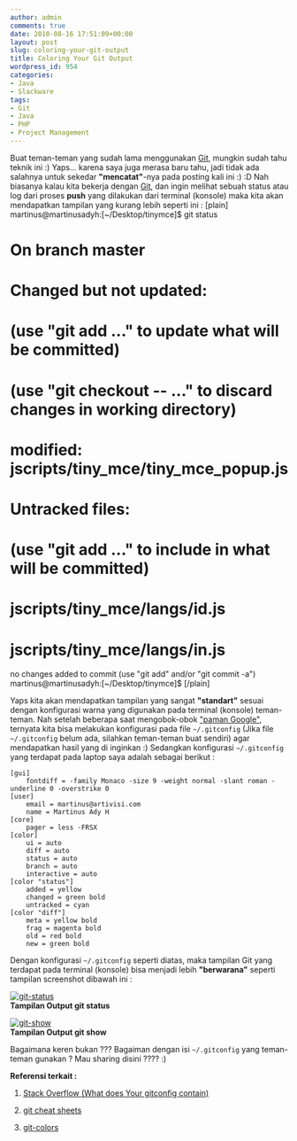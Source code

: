 ```yaml
---
author: admin
comments: true
date: 2010-08-16 17:51:09+00:00
layout: post
slug: coloring-your-git-output
title: Coloring Your Git Output
wordpress_id: 954
categories:
- Java
- Slackware
tags:
- Git
- Java
- PHP
- Project Management
---
```


Buat teman-teman yang sudah lama menggunakan [Git](http://en.wikipedia.org/wiki/Git_(software)), mungkin sudah tahu teknik ini :) Yaps... karena saya juga merasa baru tahu, jadi tidak ada salahnya untuk sekedar **"mencatat"**-nya pada posting kali ini :) :D Nah biasanya kalau kita bekerja dengan [Git](http://en.wikipedia.org/wiki/Git_(software)), dan ingin melihat sebuah status atau log dari proses **push** yang dilakukan dari terminal (konsole) maka kita akan mendapatkan tampilan yang kurang lebih seperti ini :
[plain]
martinus@martinusadyh:[~/Desktop/tinymce]$ git status
# On branch master
# Changed but not updated:
#   (use "git add ..." to update what will be committed)
#   (use "git checkout -- ..." to discard changes in working directory)
#
#	modified:   jscripts/tiny_mce/tiny_mce_popup.js
#
# Untracked files:
#   (use "git add ..." to include in what will be committed)
#
#	jscripts/tiny_mce/langs/id.js
#	jscripts/tiny_mce/langs/in.js
no changes added to commit (use "git add" and/or "git commit -a")
martinus@martinusadyh:[~/Desktop/tinymce]$ 
[/plain]
<!-- more -->
Yaps kita akan mendapatkan tampilan yang sangat **"standart"** sesuai dengan konfigurasi warna yang digunakan pada terminal (konsole) teman-teman. Nah setelah beberapa saat mengobok-obok ["paman Google"](http://google.com), ternyata kita bisa melakukan konfigurasi pada file `~/.gitconfig` (Jika file `~/.gitconfig` belum ada, silahkan teman-teman buat sendiri) agar mendapatkan hasil yang di inginkan :) Sedangkan konfigurasi `~/.gitconfig` yang terdapat pada laptop saya adalah sebagai berikut :

    
    
    [gui]
    	fontdiff = -family Monaco -size 9 -weight normal -slant roman -underline 0 -overstrike 0
    [user]
    	email = martinus@artivisi.com
    	name = Martinus Ady H
    [core]
    	pager = less -FRSX
    [color]
    	ui = auto
    	diff = auto
    	status = auto
    	branch = auto
    	interactive = auto
    [color "status"]
    	added = yellow
    	changed = green bold
    	untracked = cyan
    [color "diff"]
    	meta = yellow bold
    	frag = magenta bold
    	old = red bold
    	new = green bold
    



Dengan konfigurasi `~/.gitconfig` seperti diatas, maka tampilan Git yang terdapat pada terminal (konsole) bisa menjadi lebih **"berwarana"** seperti tampilan screenshot dibawah ini :

[![git-status](http://farm5.static.flickr.com/4123/4897993987_48c7cc98e7.jpg)](http://www.flickr.com/photos/10243554@N02/4897993987/)  
**Tampilan Output git status**

[![git-show](http://farm5.static.flickr.com/4096/4897993975_0a4493b384.jpg)](http://www.flickr.com/photos/10243554@N02/4897993975/)  
**Tampilan Output git show**

Bagaimana keren bukan ??? Bagaiman dengan isi `~/.gitconfig` yang teman-teman gunakan ? Mau sharing disini ???? :)

**Referensi terkait :**




  1. [Stack Overflow (What does Your gitconfig contain)](http://stackoverflow.com/questions/267761/what-does-your-gitconfig-contain)


  2. [git cheat sheets](http://cheat.errtheblog.com/s/git)


  3. [git-colors](http://jblevins.org/log/git-colors)


